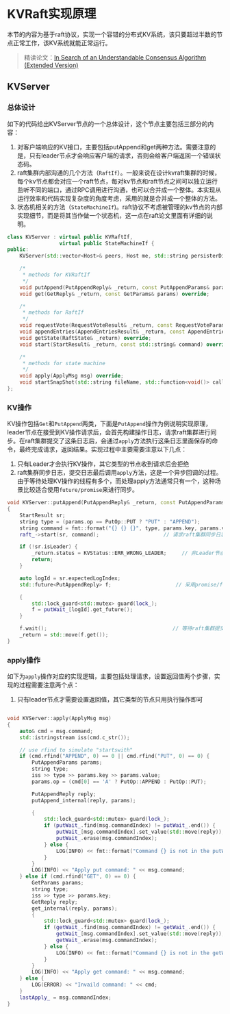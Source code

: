 # KVRaft实现原理

本节的内容为基于raft协议，实现一个容错的分布式KV系统，该只要超过半数的节点正常工作，该KV系统就能正常运行。

> 精读论文：[In Search of an Understandable Consensus Algorithm (Extended Version)](https://pages.cs.wisc.edu/~remzi/Classes/739/Spring2004/Papers/raft.pdf)

## KVServer

### 总体设计

如下的代码给出KVServer节点的一个总体设计，这个节点主要包括三部分的内容：

1. 对客户端响应的KV接口，主要包括putAppend和get两种方法。需要注意的是，只有leader节点才会响应客户端的请求，否则会给客户端返回一个错误状态码。
2. raft集群内部沟通的几个方法（`RaftIf`）。一般来说在设计kvraft集群的时候，每个kv节点都会对应一个raft节点，每对kv节点和raft节点之间可以独立运行监听不同的端口，通过RPC调用进行沟通，也可以合并成一个整体。本实现从运行效率和代码实现复杂度的角度考虑，采用的就是合并成一个整体的方法。
3. 状态机相关的方法（`StateMachineIf`)。raft协议不考虑被管理的kv节点的内部实现细节，而是将其当作做一个状态机，这一点在raft论文里面有详细的说明。

```c++
class KVServer : virtual public KVRaftIf,
                 virtual public StateMachineIf {
public:
    KVServer(std::vector<Host>& peers, Host me, std::string persisterDir, std::function<void()> stopListenPort);

    /*
     * methods for KVRaftIf
     */
    void putAppend(PutAppendReply& _return, const PutAppendParams& params) override;
    void get(GetReply& _return, const GetParams& params) override;

    /*
     * methods for RaftIf
     */
    void requestVote(RequestVoteResult& _return, const RequestVoteParams& params) override;
    void appendEntries(AppendEntriesResult& _return, const AppendEntriesParams& params) override;
    void getState(RaftState& _return) override;
    void start(StartResult& _return, const std::string& command) override;

    /*
     * methods for state machine
     */
    void apply(ApplyMsg msg) override;
    void startSnapShot(std::string fileName, std::function<void()> callback) override;
};
```



### KV操作

KV操作包括`Get`和`PutAppend`两类，下面是`PutAppend`操作为例说明实现原理，leader节点在接受到KV操作请求后，会首先构建操作日志，请求raft集群进行同步。在raft集群提交了这条日志后，会通过`apply`方法执行这条日志里面保存的命令，最终完成请求，返回结果。实现过程中主要需要注意以下几点：

1. 只有Leader才会执行KV操作，其它类型的节点收到请求后会拒绝
2. raft集群同步日志，提交日志最后调用`apply`方法，这是一个异步回调的过程。由于等待处理KV操作的线程有多个，而处理apply方法通常只有一个，这种场景比较适合使用`future/promise`来进行同步。

```c++
void KVServer::putAppend(PutAppendReply& _return, const PutAppendParams& params)
{
    StartResult sr;
    string type = (params.op == PutOp::PUT ? "PUT" : "APPEND");
    string command = fmt::format("{} {} {}", type, params.key, params.value);
    raft_->start(sr, command);                     // 请求raft集群同步日志

    if (!sr.isLeader) {
        _return.status = KVStatus::ERR_WRONG_LEADER;     // 非Leader节点会拒绝处理请求
        return;
    }

    auto logId = sr.expectedLogIndex;
    std::future<PutAppendReply> f;                     // 采用promise/future来等待完成

    {
        std::lock_guard<std::mutex> guard(lock_);
        f = putWait_[logId].get_future();
    }

    f.wait();                                         // 等待raft集群提交日志后完成执行
    _return = std::move(f.get());
}
```



### apply操作

如下为`apply`操作对应的实现逻辑，主要包括处理请求，设置返回值两个步骤，实现的过程需要注意两个点：

1. 只有leader节点才需要设置返回值，其它类型的节点只用执行操作即可

```c++

void KVServer::apply(ApplyMsg msg)
{
    auto& cmd = msg.command;
    std::istringstream iss(cmd.c_str());

    // use rfind to simulate "startswith"
    if (cmd.rfind("APPEND", 0) == 0 || cmd.rfind("PUT", 0) == 0) {
        PutAppendParams params;
        string type;
        iss >> type >> params.key >> params.value;
        params.op = (cmd[0] == 'A' ? PutOp::APPEND : PutOp::PUT);

        PutAppendReply reply;
        putAppend_internal(reply, params);

        {
            std::lock_guard<std::mutex> guard(lock_);
            if (putWait_.find(msg.commandIndex) != putWait_.end()) {
                putWait_[msg.commandIndex].set_value(std::move(reply));
                putWait_.erase(msg.commandIndex);
            } else {
                LOG(INFO) << fmt::format("Command {} is not in the putWait_", msg.commandIndex);
            }
        }
        LOG(INFO) << "Apply put command: " << msg.command;
    } else if (cmd.rfind("GET", 0) == 0) {
        GetParams params;
        string type;
        iss >> type >> params.key;
        GetReply reply;
        get_internal(reply, params);
        {
            std::lock_guard<std::mutex> guard(lock_);
            if (getWait_.find(msg.commandIndex) != getWait_.end()) {
                getWait_[msg.commandIndex].set_value(std::move(reply));
                getWait_.erase(msg.commandIndex);
            } else {
                LOG(INFO) << fmt::format("Command {} is not in the getWait_", msg.commandIndex);
            }
        }
        LOG(INFO) << "Apply get command: " << msg.command;
    } else {
        LOG(ERROR) << "Invaild command: " << cmd;
    }
    lastApply_ = msg.commandIndex;
}
```

